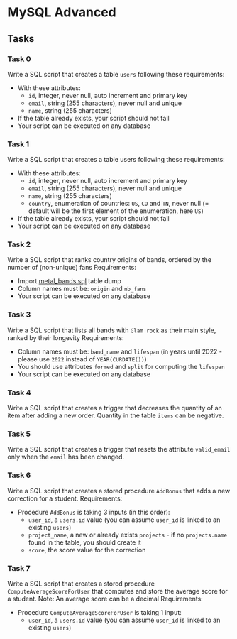 # MySQL Advanced

## Tasks

### Task 0
Write a SQL script that creates a table `users` following these requirements:
- With these attributes:
	- `id`, integer, never null, auto increment and primary key
	- `email`, string (255 characters), never null and unique
	- `name`, string (255 characters)
- If the table already exists, your script should not fail
- Your script can be executed on any database

### Task 1
Write a SQL script that creates a table users following these requirements:
- With these attributes:
	- `id`, integer, never null, auto increment and primary key
	- `email`, string (255 characters), never null and unique
	- `name`, string (255 characters)
	- `country`, enumeration of countries: `US`, `CO` and `TN`, never null (= default will be the first element of the enumeration, here `US`)
- If the table already exists, your script should not fail
- Your script can be executed on any database

### Task 2
Write a SQL script that ranks country origins of bands, ordered by the number of (non-unique) fans
Requirements:
- Import [metal_bands.sql](metal_bands.sql) table dump
- Column names must be: `origin` and `nb_fans`
- Your script can be executed on any database

### Task 3
Write a SQL script that lists all bands with `Glam rock` as their main style, ranked by their longevity
Requirements:
- Column names must be: `band_name` and `lifespan` (in years until 2022 - please use `2022` instead of `YEAR(CURDATE())`)
- You should use attributes `formed` and `split` for computing the `lifespan`
- Your script can be executed on any database

### Task 4
Write a SQL script that creates a trigger that decreases the quantity of an item after adding a new order.
Quantity in the table `items` can be negative.

### Task 5
Write a SQL script that creates a trigger that resets the attribute `valid_email` only when the `email` has been changed.

### Task 6
Write a SQL script that creates a stored procedure `AddBonus` that adds a new correction for a student.
Requirements:
- Procedure `AddBonus` is taking 3 inputs (in this order):
	- `user_id`, a `users.id` value (you can assume `user_id` is linked to an existing `users`)
	- `project_name`, a new or already exists `projects` - if no `projects.name` found in the table, you should create it
	- `score`, the score value for the correction

### Task 7
Write a SQL script that creates a stored procedure `ComputeAverageScoreForUser` that computes and store the average score for a student. Note: An average score can be a decimal
Requirements:
- Procedure `ComputeAverageScoreForUser` is taking 1 input:
	- `user_id`, a `users.id` value (you can assume `user_id` is linked to an existing `users`)
